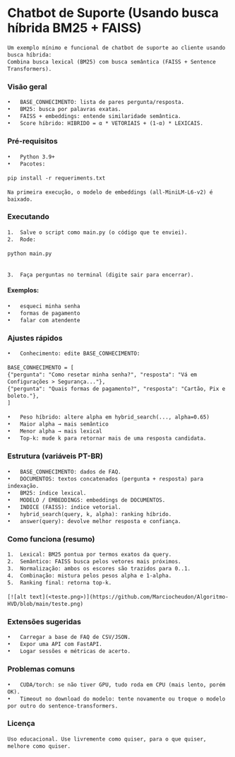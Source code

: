 # Chatbot de Suporte (Usando busca híbrida BM25 + FAISS)

    Um exemplo mínimo e funcional de chatbot de suporte ao cliente usando busca híbrida:
    Combina busca lexical (BM25) com busca semântica (FAISS + Sentence Transformers).

### Visão geral
	•	BASE_CONHECIMENTO: lista de pares pergunta/resposta.
	•	BM25: busca por palavras exatas.
	•	FAISS + embeddings: entende similaridade semântica.
	•	Score híbrido: HIBRIDO = α * VETORIAIS + (1-α) * LEXICAIS.

### Pré-requisitos
	•	Python 3.9+
	•	Pacotes:

    pip install -r requeriments.txt

    Na primeira execução, o modelo de embeddings (all-MiniLM-L6-v2) é baixado.

### Executando
	1.	Salve o script como main.py (o código que te enviei).
	2.	Rode:

    python main.py


	3.	Faça perguntas no terminal (digite sair para encerrar).
#### Exemplos:
	•	esqueci minha senha
	•	formas de pagamento
	•	falar com atendente

### Ajustes rápidos
	•	Conhecimento: edite BASE_CONHECIMENTO:

    BASE_CONHECIMENTO = [
    {"pergunta": "Como resetar minha senha?", "resposta": "Vá em Configurações > Segurança..."},
    {"pergunta": "Quais formas de pagamento?", "resposta": "Cartão, Pix e boleto."},
    ]

	•	Peso híbrido: altere alpha em hybrid_search(..., alpha=0.65)
	•	Maior alpha → mais semântico
	•	Menor alpha → mais lexical
	•	Top-k: mude k para retornar mais de uma resposta candidata.

### Estrutura (variáveis PT-BR)
	•	BASE_CONHECIMENTO: dados de FAQ.
	•	DOCUMENTOS: textos concatenados (pergunta + resposta) para indexação.
	•	BM25: índice lexical.
	•	MODELO / EMBEDDINGS: embeddings de DOCUMENTOS.
	•	INDICE (FAISS): índice vetorial.
	•	hybrid_search(query, k, alpha): ranking híbrido.
	•	answer(query): devolve melhor resposta e confiança.

### Como funciona (resumo)
	1.	Lexical: BM25 pontua por termos exatos da query.
	2.	Semântico: FAISS busca pelos vetores mais próximos.
	3.	Normalização: ambos os escores são trazidos para 0..1.
	4.	Combinação: mistura pelos pesos alpha e 1-alpha.
	5.	Ranking final: retorna top-k.

    [![alt text](<teste.png>)](https://github.com/Marciocheudon/Algoritmo-HVD/blob/main/teste.png)

### Extensões sugeridas
	•	Carregar a base de FAQ de CSV/JSON.
	•	Expor uma API com FastAPI.
	•	Logar sessões e métricas de acerto.

### Problemas comuns
	•	CUDA/torch: se não tiver GPU, tudo roda em CPU (mais lento, porém OK).
	•	Timeout no download do modelo: tente novamente ou troque o modelo por outro do sentence-transformers.

### Licença

    Uso educacional. Use livremente como quiser, para o que quiser, melhore como quiser.
